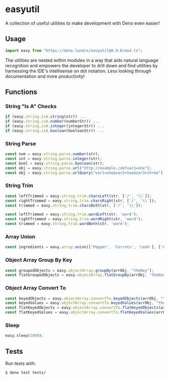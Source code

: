 # easyutil

A collection of useful utilities to make development with Deno even easier!

## Usage

```js
import easy from "https://deno.land/x/easyutil@0.9.0/mod.ts";
```

The utilities are nested within modules in a way that aids natural language recognition and empowers the developer to drill down and find utilities by harnessing the IDE's intellisense on dot notation. Less looking through documentation and more productivity!

## Functions

### String "Is A" Checks

```js
if (easy.string.isA.string(str)) ...
if (easy.string.isA.number(numberStr)) ...
if (easy.string.isA.integer(integerStr)) ...
if (easy.string.isA.boolean(booleanStr)) ...
```

### String Parse

```js
const num = easy.string.parse.number(str);
const int = easy.string.parse.integer(str);
const bool = easy.string.parse.boolean(str);
const obj = easy.string.parse.url("http://example.com?var1=one");
const obj = easy.string.parse.urlQuery("var1=one&var2=two&var3=three");
```

### String Trim

```js
const leftTrimmed = easy.string.trim.charsLeft(str, ['/', '\\']);
const rightTrimmed = easy.string.trim.charsRight(str, ['/', '\\']);
const trimmed = easy.string.trim.charsBoth(str, ['/', '\\']);

const leftTrimmed = easy.string.trim.wordLeft(str, 'word');
const rightTrimmed = easy.string.trim.wordRight(str, 'word');
const trimmed = easy.string.trim.wordBoth(str, 'word');
```

### Array Union
```js
const ingredients = easy.array.union(['Pepper', 'Carrots', 'Leek'], ['Carrots', 'Radicchio', 'Pepper']);
```

### Object Array Group By Key

```js
const groupedObjects = easy.objectArray.groupBy(arrObj, "theKey");
const flatGroupedObjects = easy.objectArray.flatGroupBy(arrObj, "theKey");
```

### Object Array Convert To

```js
const keyedObjects = easy.objectArray.convertTo.keyedObjects(arrObj, "theKey");
const keyedValues = easy.objectArray.convertTo.keyedValues(arrObj, "theKey", "theValue");
const flatKeyedObjects = easy.objectArray.convertTo.flatKeyedObjects(arrObj, "theKey");
const flatKeyedValues = easy.objectArray.convertTo.flatKeyedValues(arrObj, "theKey", "theValue");
```

### Sleep

```js
easy.sleep(1000);
```

## Tests

Run tests with:
```
$ deno test tests/
```
